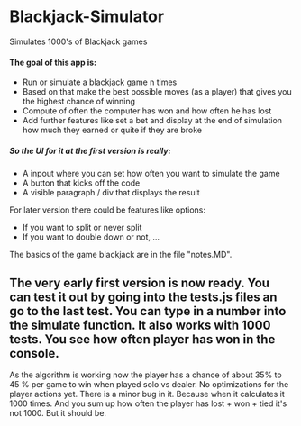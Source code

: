 # Blackjack-Simulator
Simulates 1000's of Blackjack games

#### The goal of this app is:

* Run or simulate a blackjack game n times
* Based on that make the best possible moves (as a player) that gives you the highest chance of winning
* Compute of often the computer has won and how often he has lost
* Add further features like set a bet and display at the end of simulation how much they earned or quite if they are broke

##### So the UI for it at the first version is really:

* A inpout where you can set how often you want to simulate the game
* A button that kicks off the code
* A visible paragraph / div that displays the result

For later version there could be features like options:

* If you want to split or never split
* If you want to double down or not, ... 

The basics of the game blackjack are in the file "notes.MD". 

## The very early first version is now ready. You can test it out by going into the tests.js files an go to the last test. You can type in a number into the simulate function. It also works with 1000 tests. You see how often player has won in the console. 

As the algorithm is working now the player has a chance of about 35% to 45 % per game to win when played solo vs dealer. No optimizations for the player actions yet. There is a minor bug in it. Because when it calculates it 1000 times. And you sum up how often the player has lost + won + tied it's not 1000. But it should be. 